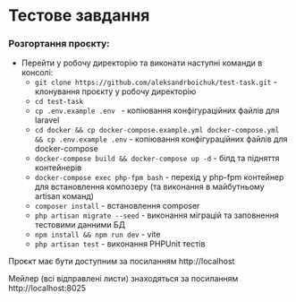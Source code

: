 # Тестове завдання

### Розгортання проєкту:
- Перейти у робочу директорію та виконати наступні команди в консолі:
    + `git clone https://github.com/aleksandrboichuk/test-task.git` - клонування проєкту у робочу директорію
    + `cd test-task`
    + `cp .env.example .env ` - копіювання конфігураційних файлів для laravel
    + `cd docker && cp docker-compose.example.yml docker-compose.yml && cp .env.example .env` - копіювання конфігураційних файлів для docker-compose
    + `docker-compose build && docker-compose up -d` - білд та підняття контейнерів
    + `docker-compose exec php-fpm bash` - перехід у php-fpm контейнер для встановлення композеру (та виконання в майбутньому artisan команд)
    + `composer install` - встановлення composer
    + `php artisan migrate --seed` - виконання міграцій та заповнення тестовими данними БД
    + `npm install && npm run dev` - vite
    + `php artisan test` - виконання PHPUnit тестів

Проєкт має бути доступним за посиланням http://localhost

Мейлер (всі відправлені листи) знаходяться за посиланням http://localhost:8025
